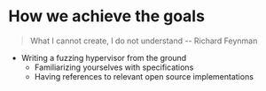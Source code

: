 # How we achieve the goals
> What I cannot create, I do not understand -- Richard Feynman
- Writing a fuzzing hypervisor from the ground
  - Familiarizing yourselves with specifications
  - Having references to relevant open source implementations